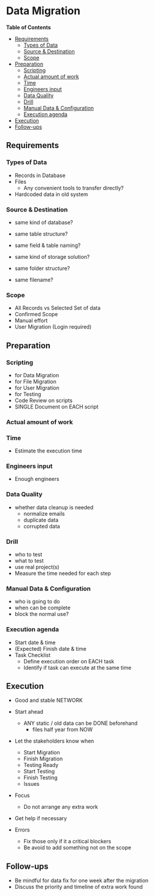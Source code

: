 # Data Migration <!-- omit in toc -->

**Table of Contents**

- [Requirements](#requirements)
  - [Types of Data](#types-of-data)
  - [Source \& Destination](#source--destination)
  - [Scope](#scope)
- [Preparation](#preparation)
  - [Scripting](#scripting)
  - [Actual amount of work](#actual-amount-of-work)
  - [Time](#time)
  - [Engineers input](#engineers-input)
  - [Data Quality](#data-quality)
  - [Drill](#drill)
  - [Manual Data \& Configuration](#manual-data--configuration)
  - [Execution agenda](#execution-agenda)
- [Execution](#execution)
- [Follow-ups](#follow-ups)

## Requirements

### Types of Data

- Records in Database
- Files
  - Any convenient tools to transfer directly?
- Hardcoded data in old system

### Source & Destination

- same kind of database?
- same table structure?
- same field & table naming?

- same kind of storage solution?
- same folder structure?
- same filename?

### Scope

- All Records vs Selected Set of data
- Confirmed Scope
- Manual effort
- User Migration (Login required)

## Preparation

### Scripting

- for Data Migration
- for File Migration
- for User Migration
- for Testing
- Code Review on scripts
- SINGLE Document on EACH script

### Actual amount of work

### Time

- Estimate the execution time

### Engineers input

- Enough engineers

### Data Quality

- whether data cleanup is needed
  - normalize emails
  - duplicate data
  - corrupted data

### Drill

- who to test
- what to test
- use real project(s)
- Measure the time needed for each step

### Manual Data & Configuration

- who is going to do
- when can be complete
- block the normal use?

### Execution agenda

- Start date & time
- (Expected) Finish date & time
- Task Checklist
  - Define execution order on EACH task
  - Identify if task can execute at the same time

## Execution

- Good and stable NETWORK
- Start ahead

  - ANY static / old data can be DONE beforehand
    - files half year from NOW

- Let the stakeholders know when
  - Start Migration
  - Finish Migration
  - Testing Ready
  - Start Testing
  - Finish Testing
  - Issues
- Focus
  - Do not arrange any extra work
- Get help if necessary
- Errors
  - Fix those only if it a critical blockers
  - Be avoid to add something not on the scope

## Follow-ups

- Be mindful for data fix for one week after the migration
- Discuss the priority and timeline of extra work found
